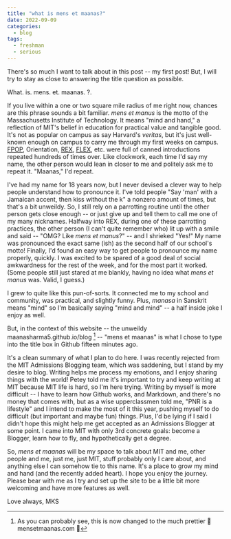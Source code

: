 ```yaml
---
title: "what is mens et maanas?"
date: 2022-09-09
categories:
  - blog
tags:
  - freshman
  - serious
---
```


There's so much I want to talk about in this post -- my first post! But, I will try to stay as close to answering the title question as possible.

What. is. mens. et. maanas. ?.

If you live within a one or two square mile radius of me right now, chances are this phrase sounds a bit familiar. *mens et manus* is the motto of the Massachusetts Institute of Technology. It means "mind and hand," a reflection of MIT's belief in education for practical value and tangible good. It's not as popular on campus as say Harvard's *veritas*, but it's just well-known enough on campus to carry me through my first weeks on campus. [FPOP](https://firstyear.mit.edu/orientation/pre-orientation-programs-fpops/), Orientation, [REX](https://mitadmissions.org/blogs/entry/rexachusetts-institute-of-technology/), [FLEX](https://bc.mit.edu/flex), etc. were full of canned introductions repeated hundreds of times over. Like clockwork, each time I'd say my name, the other person would lean in closer to me and politely ask me to repeat it. "Maanas," I'd repeat. 

I've had my name for 18 years now, but I never devised a clever way to help people understand how to pronounce it. I've told people "Say 'man' with a Jamaican accent, then kiss without the k" a nonzero amount of times, but that's a bit unweildy. So, I still rely on a parrotting routine until the other person gets close enough -- or just give up and tell them to call me one of my many nicknames. Halfway into REX, during one of these parrotting practices, the other person (I can't quite remember who) lit up with a smile and said -- "OMG? Like *mens et manus*?" -- and I shrieked "Yes!" My name was pronounced the exact same (ish) as the second half of our school's motto! Finally, I'd found an easy way to get people to pronounce my name properly, quickly. I was excited to be spared of a good deal of social awkwardness for the rest of the week, and for the most part it worked. (Some people still just stared at me blankly, having no idea what _mens et manus_ was. Valid, I guess.)

I grew to quite like this pun-of-sorts. It connected me to my school and community, was practical, and slightly funny. Plus, _manasa_ in Sanskrit means "mind" so I'm basically saying "mind and mind" -- a half inside joke I enjoy as well.

But, in the context of this website -- the unweildy maanasharma5.github.io/blog [^1] -- "mens et maanas" is what I chose to type into the title box in Github fifteen minutes ago. 

It's a clean summary of what I plan to do here. I was recently rejected from the MIT Admissions Blogging team, which was saddening, but I stand by my desire to blog. Writing helps me process my emotions, and I enjoy sharing things with the world! Petey told me it's important to try and keep writing at MIT because MIT life is hard, so I'm here trying. Writing by myself is more difficult -- I have to learn how Github works, and Markdown, and there's no money that comes with, but as a wise upperclassmen told me, "PNR is a lifestyle" and I intend to make the most of it this year, pushing myself to do difficult (but important and maybe fun) things. Plus, I'd be lying if I said I didn't hope this might help me get accepted as an Admissions Blogger at some point. I came into MIT with only 3rd concrete goals: become a Blogger, learn how to fly, and hypothetically get a degree.

So, _mens et maanas_ will be my space to talk about MIT and me, other people and me, just me, just MIT, stuff probably only I care about, and anything else I can somehow tie to this name. It's a place to grow my mind and hand (and the recently added heart). I hope you enjoy the journey. Please bear with me as I try and set up the site to be a little bit more welcoming and have more features as well.

Love always,
MKS

[^1]: As you can probably see, this is now changed to the much prettier :stars: mensetmaanas.com :stars:
